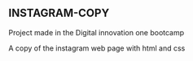 ## INSTAGRAM-COPY

Project made in the Digital innovation one bootcamp

A copy of the instagram web page with html and css
